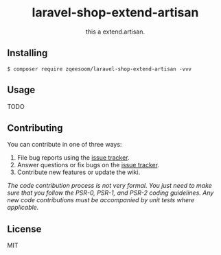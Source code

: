<h1 align="center"> laravel-shop-extend-artisan </h1>

<p align="center"> this a extend.artisan.</p>


## Installing

```shell
$ composer require zqeesoom/laravel-shop-extend-artisan -vvv
```

## Usage

TODO

## Contributing

You can contribute in one of three ways:

1. File bug reports using the [issue tracker](https://github.com/zqeesoom/laravel-shop-extend-artisan/issues).
2. Answer questions or fix bugs on the [issue tracker](https://github.com/zqeesoom/laravel-shop-extend-artisan/issues).
3. Contribute new features or update the wiki.

_The code contribution process is not very formal. You just need to make sure that you follow the PSR-0, PSR-1, and PSR-2 coding guidelines. Any new code contributions must be accompanied by unit tests where applicable._

## License

MIT